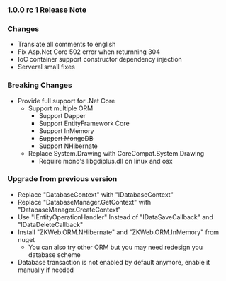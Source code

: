 ﻿### 1.0.0 rc 1 Release Note

### Changes

- Translate all comments to english
- Fix Asp.Net Core 502 error when returnning 304
- IoC container support constructor dependency injection
- Serveral small fixes

### Breaking Changes

- Provide full support for .Net Core
	- Support multiple ORM
		- Support Dapper
		- Support EntityFramework Core
		- Support InMemory
		- ~~Support MongoDB~~
		- Support NHibernate
	- Replace System.Drawing with CoreCompat.System.Drawing
		- Require mono's libgdiplus.dll on linux and osx

### Upgrade from previous version

- Replace "DatabaseContext" with "IDatabaseContext"
- Replace "DatabaseManager.GetContext" with "DatabaseManager.CreateContext"
- Use "IEntityOperationHandler" Instead of "IDataSaveCallback" and "IDataDeleteCallback"
- Install "ZKWeb.ORM.NHibernate" and "ZKWeb.ORM.InMemory" from nuget
	- You can also try other ORM but you may need redesign you database scheme
- Database transaction is not enabled by default anymore, enable it manually if needed
